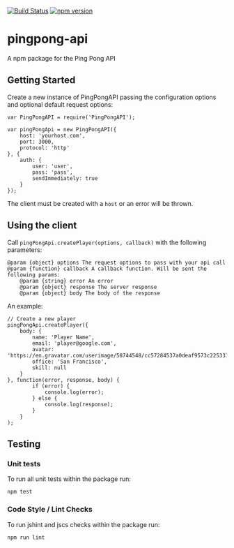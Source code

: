 [![Build Status](https://travis-ci.org/jonathanchrisp/pingpong-api.svg?branch=new-endpoints)](https://travis-ci.org/jonathanchrisp/pingpong-api)
[![npm version](https://badge.fury.io/js/pingpong-api.svg)](http://badge.fury.io/js/pingpong-api)

# pingpong-api
A npm package for the Ping Pong API

## Getting Started
Create a new instance of PingPongAPI passing the configuration options and optional default request options:

```
var PingPongAPI = require('PingPongAPI');

var pingPongApi = new PingPongAPI({
    host: 'yourhost.com',
    port: 3000,
    protocol: 'http'
}, {
    auth: {
        user: 'user',
        pass: 'pass',
        sendImmediately: true
    }
});
```

The client must be created with a `host` or an error will be thrown.

## Using the client
Call `pingPongApi.createPlayer(options, callback)` with the following parameters:

```
@param {object} options The request options to pass with your api call
@param {function} callback A callback function. Will be sent the following params:
    @param {string} error An error
    @param {object} response The server response
    @param {object} body The body of the response
```

An example:

```
// Create a new player
pingPongApi.createPlayer({
    body: {
        name: 'Player Name',
        email: 'player@google.com',
        avatar: 'https://en.gravatar.com/userimage/58744548/cc57284537a0deaf9573c225331f672b.jpg',
        office: 'San Francisco',
        skill: null
    }
}, function(error, response, body) {
        if (error) {
            console.log(error);
        } else {
            console.log(response);
        }
    }
);
```

## Testing
### Unit tests
To run all unit tests within the package run:
```
npm test
```

### Code Style / Lint Checks
To run jshint and jscs checks within the package run:
```
npm run lint
```
